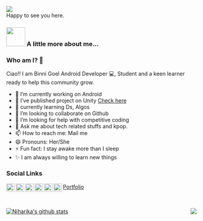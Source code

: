 <!-- ### # About [Binni Goel](https://www.linkedin.com/in/binni-goel/)  🛸   <img src="https://media.giphy.com/media/WUlplcMpOCEmTGBtBW/giphy.gif" width="30"></h3>
-->
 
![](https://komarev.com/ghpvc/?username=binni1108&color=ff69b4)
<br/>
Happy to see you here. 
### <img src="https://media.giphy.com/media/VgCDAzcKvsR6OM0uWg/giphy.gif" width="50"> A little more about me...  

### Who am I? 🤨
Ciao!! I am Binni Goel   Android Developer 💻, Student and a keen learner ready to help this community grow. 

- 🔭 I’m currently working on Android
- 🌱 I’ve published project on Unity <a href="https://play.google.com/store/apps/details?id=com.POLLINATORS.BeeTrail">Check here </a>
- 🌱 currently learning Ds, Algos
- 👯 I’m looking to collaborate on Github
- 🤔 I’m looking for help with competitive coding 
- 💬 Ask me about tech related stuffs and kpop.
- 📫 How to reach me: Mail me 
- 😄 Pronouns: Her/She
- ⚡ Fun fact: I stay awake more than I sleep 
- ✨ I am always willing to learn new things  

### Social Links


 <a href="https://twitter.com/binnigoel_">
  <img align="left" alt="Binni's Twitter" width="22px" src="https://cdn.jsdelivr.net/npm/simple-icons@v3/icons/twitter.svg" />
</a>
<a href="https://www.linkedin.com/in/binni-goel/">
  <img align="left" alt="Binni's Linkdein" width="22px" src="https://cdn.jsdelivr.net/npm/simple-icons@v3/icons/linkedin.svg" />
</a>
<a href="https://medium.com/@binnigoel">
  <img align="left" alt="Binni's Medium" width="22px" src="https://cdn.jsdelivr.net/npm/simple-icons@v3/icons/medium.svg" />
</a>
<a href="https://github.com/droidbg">
  <img align="left" alt="Binni's Github" width="22px" src="https://cdn.jsdelivr.net/npm/simple-icons@v3/icons/github.svg" />
</a>
<a href="https://www.instagram.com/binni_goel/">
  <img align="left" alt="Binni's Instagram" width="22px" src="https://cdn.jsdelivr.net/npm/simple-icons@v3/icons/instagram.svg" />
</a>
<a href="https://dev.to/binni1108">
  <img align="left" alt="Binni's Dev Profile" width="22px" src="https://d2fltix0v2e0sb.cloudfront.net/dev-badge.svg" />
</a>

<a href="https://droidbg.github.io/binni/">Portfolio</a>

<br/><br/>
<a href="https://github.com/droidbg?tab=repositories">
 <img align="center" src="https://github-readme-stats.vercel.app/api?username=droidbg&&show_icons=true&title_color=ffffff&icon_color=87ceeb&text_color=daf7dc&bg_color=002366&show_icons=true&theme=dracula&line_height=27" alt="Niharika's github stats"/>
</a>
<a href="https://github.com/droidbg?tab=repositories">
  <img align="right" src="https://github-readme-stats.vercel.app/api/top-langs/?username=droidbg&theme=dark&hide_langs_below=1&bg_color=002366&icon_color=87ceeb&text_color=daf7dc&title_color=ffffff" />
</a>
